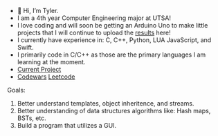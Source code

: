 - 👋 Hi, I’m Tyler.
- I am a 4th year Computer Engineering major at UTSA!
- I love coding and will soon be getting an Arduino Uno to make little projects that I will continue to upload the [results](https://github.com/Ty700/7SegmentDisplay-Arudio) here!
- I currently have experience in: C, C++, Python, LUA JavaScript, and Swift.
- I primarily code in C/C++ as those are the primary languages I am learning at the moment.
- [Current Project](https://github.com/Ty700/CardGame-WIP)
- [Codewars](https://www.codewars.com/users/Ty700) [Leetcode](https://leetcode.com/Ty700/)

Goals: 
1. Better understand templates, object inheritence, and streams. 
2. Better understanding of data structures algorithms like: Hash maps, BSTs, etc.
3. Build a program that utilizes a GUI.
